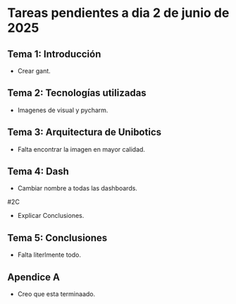 # Tareas pendientes a dia 2 de junio de 2025

## Tema 1: Introducción

- Crear gant.

## Tema 2: Tecnologías utilizadas

- Imagenes de visual y pycharm.

## Tema 3: Arquitectura de Unibotics

- Falta encontrar la imagen en mayor calidad.

## Tema 4: Dash
- Cambiar nombre a todas las dashboards.

#2C

- Explicar Conclusiones.


## Tema 5: Conclusiones

- Falta literlmente todo.

## Apendice A

- Creo que esta terminaado.


